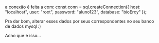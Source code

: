 a conexão é feita a com:
const conn = sql.createConnection({
    host: "localhost",
    user: "root",
    password: "aluno123",
    database: "bioEroy"
});

Pra dar bom, alterar esses dados por seus correspondentes no seu banco de dados mysql :)

Acho que é isso...
